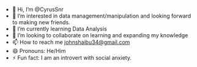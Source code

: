 - 👋 Hi, I’m @CyrusSnr
- 👀 I’m interested in data management/manipulation and looking forward to making new friends.
- 🌱 I’m currently learning Data Analysis 
- 💞️ I’m looking to collaborate on learning and expanding my knowledge 
- 📫 How to reach me johnshaibu34@gmail.com
- 😄 Pronouns: He/Him
- ⚡ Fun fact: I am an introvert with social anxiety.

<!---
CyrusSnr/CyrusSnr is a ✨ special ✨ repository because its `README.md` (this file) appears on your GitHub profile.
You can click the Preview link to take a look at your changes.
--->
